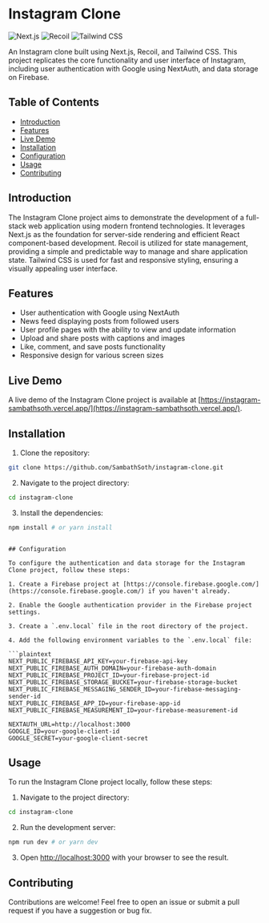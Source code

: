 # Instagram Clone

![Next.js](https://img.shields.io/badge/Next.js-12.2-blueviolet) ![Recoil](https://img.shields.io/badge/Recoil-0.6.1-orange) ![Tailwind CSS](https://img.shields.io/badge/Tailwind%20CSS-3.0.7-blue)

An Instagram clone built using Next.js, Recoil, and Tailwind CSS. This project replicates the core functionality and user interface of Instagram, including user authentication with Google using NextAuth, and data storage on Firebase.

## Table of Contents

- [Introduction](#introduction)
- [Features](#features)
- [Live Demo](#live-demo)
- [Installation](#installation)
- [Configuration](#configuration)
- [Usage](#usage)
- [Contributing](#contributing)

## Introduction

The Instagram Clone project aims to demonstrate the development of a full-stack web application using modern frontend technologies. It leverages Next.js as the foundation for server-side rendering and efficient React component-based development. Recoil is utilized for state management, providing a simple and predictable way to manage and share application state. Tailwind CSS is used for fast and responsive styling, ensuring a visually appealing user interface.

## Features

- User authentication with Google using NextAuth
- News feed displaying posts from followed users
- User profile pages with the ability to view and update information
- Upload and share posts with captions and images
- Like, comment, and save posts functionality
- Responsive design for various screen sizes

## Live Demo

A live demo of the Instagram Clone project is available at [https://instagram-sambathsoth.vercel.app/](https://instagram-sambathsoth.vercel.app/).

## Installation

1. Clone the repository:

```bash
git clone https://github.com/SambathSoth/instagram-clone.git
```

2. Navigate to the project directory:

```bash
cd instagram-clone
```

3. Install the dependencies:

```bash
npm install # or yarn install
```

````

## Configuration

To configure the authentication and data storage for the Instagram Clone project, follow these steps:

1. Create a Firebase project at [https://console.firebase.google.com/](https://console.firebase.google.com/) if you haven't already.

2. Enable the Google authentication provider in the Firebase project settings.

3. Create a `.env.local` file in the root directory of the project.

4. Add the following environment variables to the `.env.local` file:

```plaintext
NEXT_PUBLIC_FIREBASE_API_KEY=your-firebase-api-key
NEXT_PUBLIC_FIREBASE_AUTH_DOMAIN=your-firebase-auth-domain
NEXT_PUBLIC_FIREBASE_PROJECT_ID=your-firebase-project-id
NEXT_PUBLIC_FIREBASE_STORAGE_BUCKET=your-firebase-storage-bucket
NEXT_PUBLIC_FIREBASE_MESSAGING_SENDER_ID=your-firebase-messaging-sender-id
NEXT_PUBLIC_FIREBASE_APP_ID=your-firebase-app-id
NEXT_PUBLIC_FIREBASE_MEASUREMENT_ID=your-firebase-measurement-id

NEXTAUTH_URL=http://localhost:3000
GOOGLE_ID=your-google-client-id
GOOGLE_SECRET=your-google-client-secret
````

## Usage

To run the Instagram Clone project locally, follow these steps:

1. Navigate to the project directory:

```bash
cd instagram-clone
```

2. Run the development server:

```bash
npm run dev # or yarn dev
```

3. Open [http://localhost:3000](http://localhost:3000) with your browser to see the result.

## Contributing

Contributions are welcome! Feel free to open an issue or submit a pull request if you have a suggestion or bug fix.
